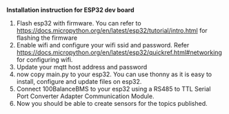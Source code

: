 **Installation instruction for ESP32 dev board**
1. Flash esp32 with firmware. You can refer to https://docs.micropython.org/en/latest/esp32/tutorial/intro.html for flashing the firmware
2. Enable wifi and configure your wifi ssid and password. Refer https://docs.micropython.org/en/latest/esp32/quickref.html#networking for configuring wifi.
3. Update your mqtt host address and password
4. now copy main.py to your esp32. You can use thonny as it is easy to install, configure and update files on esp32. 
4. Connect 100BalanceBMS to your esp32 using a RS485 to TTL Serial Port Converter Adapter Communication Module. 
5. Now you should be able to create sensors for the topics published. 
